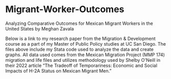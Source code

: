 # Migrant-Worker-Outcomes
Analyzing Comparative Outcomes for Mexican Migrant Workers in the United States
by Meghan Zavala

Below is a link to my research paper from the Migration & Development course as a part of my Master of Public Policy studies at UC San Diego. The files above include my Stata code used to analyze the data and create graphs. All data used comes from the Mexican Migration Project (MMP 174) migration and life files and utilizes methodology used by Shelby O'Neill in their 2022 article “The Tradeoff of Temporariness: Economic and Social Impacts of H-2A Status on Mexican Migrant Men.”

